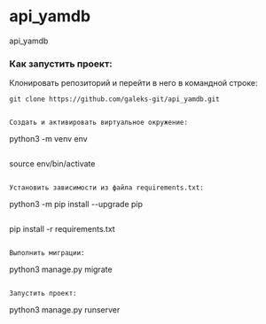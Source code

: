 # api_yamdb
api_yamdb


### Как запустить проект:

Клонировать репозиторий и перейти в него в командной строке:

```
git clone https://github.com/galeks-git/api_yamdb.git
```

```

Cоздать и активировать виртуальное окружение:

```
python3 -m venv env
```

```
source env/bin/activate
```

Установить зависимости из файла requirements.txt:

```
python3 -m pip install --upgrade pip
```

```
pip install -r requirements.txt
```

Выполнить миграции:

```
python3 manage.py migrate
```

Запустить проект:

```
python3 manage.py runserver
```